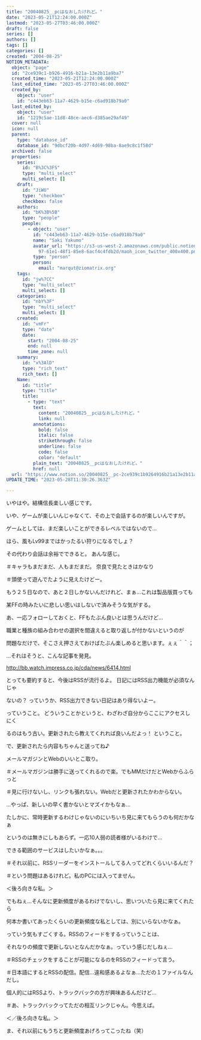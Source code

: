 ```yaml
---
title: "20040825__pcはなおしたけれど。"
date: "2023-05-21T12:24:00.000Z"
lastmod: "2023-05-27T03:46:00.000Z"
draft: false
series: []
authors: []
tags: []
categories: []
created: "2004-08-25"
NOTION_METADATA:
  object: "page"
  id: "2ce939c1-b926-4916-b21a-13e2b11a9ba7"
  created_time: "2023-05-21T12:24:00.000Z"
  last_edited_time: "2023-05-27T03:46:00.000Z"
  created_by:
    object: "user"
    id: "c443eb63-11a7-4629-b15e-c6ad918b79a0"
  last_edited_by:
    object: "user"
    id: "1219c5ae-11d8-48ce-aec6-d385ae29af49"
  cover: null
  icon: null
  parent:
    type: "database_id"
    database_id: "9dbcf20b-4d97-4d69-98ba-8ae9c8c1f58d"
  archived: false
  properties:
    series:
      id: "B%3C%3FS"
      type: "multi_select"
      multi_select: []
    draft:
      id: "JiWU"
      type: "checkbox"
      checkbox: false
    authors:
      id: "bK%3B%5B"
      type: "people"
      people:
        - object: "user"
          id: "c443eb63-11a7-4629-b15e-c6ad918b79a0"
          name: "Saki Yakumo"
          avatar_url: "https://s3-us-west-2.amazonaws.com/public.notion-static.com/3ad1c4\
            97-61e1-48f1-85e8-6acf4c4fdb2d/maoh_icon_twitter_400x400.png"
          type: "person"
          person:
            email: "marqut@ziomatrix.org"
    tags:
      id: "jw%7CC"
      type: "multi_select"
      multi_select: []
    categories:
      id: "nbY%3F"
      type: "multi_select"
      multi_select: []
    created:
      id: "vmFr"
      type: "date"
      date:
        start: "2004-08-25"
        end: null
        time_zone: null
    summary:
      id: "x%3AlD"
      type: "rich_text"
      rich_text: []
    Name:
      id: "title"
      type: "title"
      title:
        - type: "text"
          text:
            content: "20040825__pcはなおしたけれど。"
            link: null
          annotations:
            bold: false
            italic: false
            strikethrough: false
            underline: false
            code: false
            color: "default"
          plain_text: "20040825__pcはなおしたけれど。"
          href: null
  url: "https://www.notion.so/20040825__pc-2ce939c1b9264916b21a13e2b11a9ba7"
UPDATE_TIME: "2023-05-28T11:30:26.363Z"

---
```

<link rel="stylesheet" href="https://cdn.jsdelivr.net/npm/katex@0.16.2/dist/katex.min.css" integrity="sha384-bYdxxUwYipFNohQlHt0bjN/LCpueqWz13HufFEV1SUatKs1cm4L6fFgCi1jT643X" crossorigin="anonymous">


いやはや。結構信長楽しい感じです。


いや、ゲームが楽しいんじゃなくて、その上で会話するのが楽しいんですが。


ゲームとしては、まだ楽しいことができるレベルではないので…


ほら、風もLv99まではかったるい狩りになるでしょ？


その代わり会話は余裕でできると。 あんな感じ。


＃キャラもまだまだ、人もまだまだ。 奈良で見たときはかなり


＃頭使って遊んでたように見えたけどー。


もう２５日なので、あと２日しかないんだけれど、まぁ…これは製品版買っても


某FFの時みたいに悲しい思いはしないで済みそうな気がする。


あ、一応フォローしておくと、FFもたぶん良いとは思うんだけど…


職業と種族の組み合わせの選択を間違えると取り返しが付かないというのが


問題なだけで、そこさえ押さえておけばたぶん楽しめると思います。ぇぇ＾＾；


…それはそうと、こんな記事を発見。


http://bb.watch.impress.co.jp/cda/news/6414.html


とっても要約すると、今後はRSSが流行るよ。 日記にはRSS出力機能が必須なんじゃ


ないの？ っていうか、RSS出力できない日記はあり得ないよー。


っていうこと。 どういうことかというと、わざわざ自分からここにアクセスしにく


るのはもう古い。更新されたら教えてくれれば良いんだよっ！ ということ。


で、更新されたら内容もちゃんと送ってね♪


メールマガジンとWebのいいとこ取り。


＃メールマガジンは勝手に送ってくれるので楽。でもMMだけだとWebからふらっと


＃見に行けないし、リンクも張れない。Webだと更新されたかわからない。


…やっぱ、新しいの早く書かないとマズイかもなぁ…


たしかに、常時更新するわけじゃないのにいちいち見に来てもらうのも何だかなぁ


というのは無きにしもあらず。一応10人弱の読者様がいるわけで…


できる範囲のサービスはしたいかなぁ。。。


＃それ以前に、RSSリーダーをインストールしてる人ってどれくらいいるんだ？


＃という問題はあるけれど。私のPCには入ってません。


＜後ろ向きな私。＞


でもねぇ…そんなに更新頻度があるわけでないし、思いついたら見に来てくれたら


何本か書いてあったくらいの更新頻度な私としては、別にいらないかなぁ。


っていう気もすごくする。RSSのフィードをするっていうことは、


それなりの頻度で更新しないとなんだかなぁ。っていう感じだしねぇ…


＃RSSのチェックをすることが可能になるのをRSSのフィードって言う。


＃日本語にするとRSSの配信。配信…違和感あるよなぁ…ただの１ファイルなんだし。


個人的にはRSSより、トラックバックの方が興味あるんだけど…


＃あ、トラックバックってただの相互リンクじゃん。今思えば。


＜／後ろ向きな私。＞


ま、それ以前にもうちと更新頻度あげろってこったね（笑）

